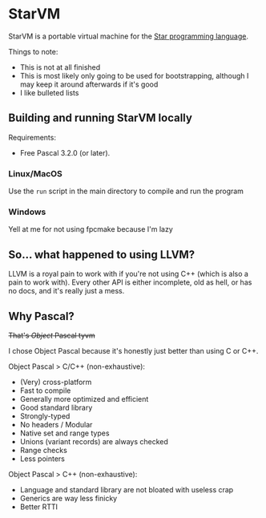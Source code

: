 # StarVM

StarVM is a portable virtual machine for the [Star programming language](https://github.com/ALANVF/Star-lang-specification).

Things to note:
- This is not at all finished
- This is most likely only going to be used for bootstrapping, although I may keep it around afterwards if it's good
- I like bulleted lists


## Building and running StarVM locally

Requirements:
- Free Pascal 3.2.0 (or later).

### Linux/MacOS

Use the `run` script in the main directory to compile and run the program

### Windows

Yell at me for not using fpcmake because I'm lazy


## So... what happened to using LLVM?

LLVM is a royal pain to work with if you're not using C++ (which is also a pain to work with). Every other API is either incomplete, old as hell, or has no docs, and it's really just a mess.


## Why Pascal?

~~That's *Object* Pascal tyvm~~

I chose Object Pascal because it's honestly just better than using C or C++.

Object Pascal > C/C++ (non-exhaustive):
- (Very) cross-platform
- Fast to compile
- Generally more optimized and efficient
- Good standard library
- Strongly-typed
- No headers / Modular
- Native set and range types
- Unions (variant records) are always checked
- Range checks
- Less pointers

Object Pascal > C++ (non-exhaustive):
- Language and standard library are not bloated with useless crap
- Generics are way less finicky
- Better RTTI
